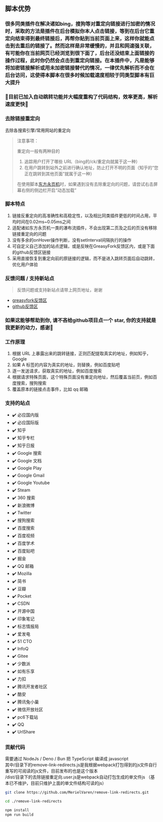 ## 脚本优势

### 很多同类插件在解决诸如bing，搜狗等对重定向链接进行加密的情况时，采取的方法是插件在后台模拟你本人点击链接，等到在后台它重定向结束得到最终链接后，再帮你贴到当前页面上来，这样你就能点击到去重后的链接了。然而这样是非常缓慢的，并且和网速强关联，有可能你在当前网页已经浏览到很下面了，后台还没结束上面链接的操作过程，此时你仍然会点击到重定向链接。在本插件中，凡是能够将加密链接解析或用未加密链接替代的情况，一律优先解析而不会在后台访问，这使得本脚本在很多时候加载速度相较于同类型脚本有巨大提升

### 🤗目前已加入自动跳转功能并大幅度重构了代码结构，效率更高，解析速度更快🤗

### 去除链接重定向

去除各搜索引擎/常用网站的重定向

> 注意事项：
>
> 重定向一般有两种目的
>
> 1. 追踪用户打开了哪些 URL（bing的/ck/重定向就属于这一种）
> 2. 在用户跳转到站外之前进行确认地址，防止打开不明的页面（知乎的“您正在跳转到其他页面”就属于这一种）
>
> 在使用脚本[东方永页机](https://greasyfork.org/zh-CN/scripts/438684-pagetual)时，如果遇到没有去除重定向的问题，请尝试右击屏幕右侧的侧边栏开启“动态加载”

### 脚本特点

1. 链接反重定向的高准确性和高稳定性，以及相比同类插件更低的时间占用，平均时间在0.02ms~0.05ms之间
2. 适配诸如东方永页机一类的瀑布流插件，不会出现第二页及之后的页没有移除链接重定向的问题
3. 没有多余的onHover操作判断，没有setInterval间隔执行的操作
4. 可自定义自己添加的站点逻辑，或是反映在GreasyFork反馈区内，或是下面的github反馈区链接
5. 采用直接恢复到重定向前的原链接的逻辑，而不是进入跳转页面后自动跳转，优化用户体验

### 反馈问题 / 支持新站点

> 反馈问题或支持新站点请带上网页地址，谢谢

- [greasyfork反馈区](https://greasyfork.org/zh-CN/scripts/483475-%E5%8E%BB%E9%99%A4%E9%93%BE%E6%8E%A5%E9%87%8D%E5%AE%9A%E5%90%91/feedback)
- [github反馈区](https://github.com/MerielVaren/remove-link-redirects/issues/new/choose)

### 如果这能够帮助到你, 请不吝给github项目点一个 star, 你的支持就是我更新的动力，感谢🙏

### 工作原理

1. 根据 URL 上暴露出来的跳转链接，正则匹配提取真实的地址，例如知乎，Google
2. 如果 A 标签的内容为真实的地址，则替换，例如百度贴吧
3. 逐一发送请求，获取真实的地址，例如百度搜索
4. 根据请求特殊页面，这个特殊页面没有重定向地址，然后覆盖当前页，例如百度搜索，搜狗搜索
5. 覆盖原本的链接点击事件，比如 qq 邮箱

### 支持的站点

- ✔️ 必应国内版
- ✔️ 必应国际版
- ✔️ 知乎
- ✔️ 知乎专栏
- ✔️ 知乎日报
- ✔️ Google 搜索
- ✔️ Google 文档
- ✔️ Google Play
- ✔️ Google Gmail
- ✔️ Google Youtube
- ✔️ Steam
- ✔️ 360 搜索
- ✔️ 新浪微博
- ✔️ Twitter
- ✔️ 搜狗搜索
- ✔️ 百度搜索
- ✔️ 百度视频
- ✔️ 百度学术
- ✔️ 百度贴吧
- ✔️ 掘金
- ✔️ QQ 邮箱
- ✔️ Mozilla
- ✔️ 简书
- ✔️ 豆瓣
- ✔️ Pocket
- ✔️ CSDN
- ✔️ 开源中国
- ✔️ 印象笔记
- ✔️ 标志情报局
- ✔️ 爱发电
- ✔️ 51 CTO
- ✔️ InfoQ
- ✔️ Gitee
- ✔️ 少数派
- ✔️ 如有乐享
- ✔️ 力扣
- ✔️ 腾讯开发者社区
- ✔️ 酷安
- ✔️ 腾讯兔小巢
- ✔️ 微信开放社区
- ✔️ pc6下载站
- ✔️ QQ
- ✔️ UrlShare

### 贡献代码

需要通过 NodeJs / Deno / Bun 把 TypeScript 编译成 javascript  
其中/目录下的remove-link-redirects.js是我根据webpack打包得到的js文件自行重写的可阅读的js文件，目前发布的也是这个版本  
/dist/目录下的去除链接重定向.user.js是webpack自动打包生成的单文件js （基本已不维护，目前只维护上面的单文件结构可读的js）

```bash
git clone https://github.com/MerielVaren/remove-link-redirects.git

cd ./remove-link-redirects

npm install
npm run build
```
